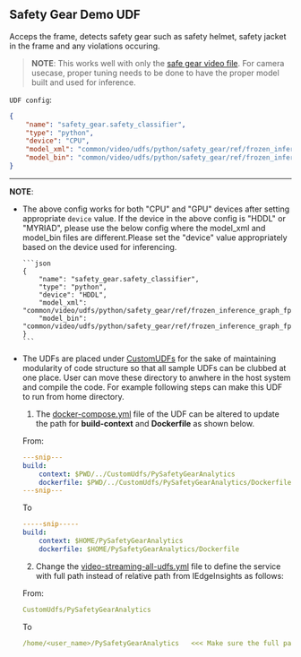 ## Safety Gear Demo UDF

  Acceps the frame, detects safety gear such as safety helmet, safety jacket in
  the frame and any violations occuring.

  > **NOTE**: This works well with only the
  > [safe gear video file](../../VideoIngestion/test_videos/Safety_Full_Hat_and_Vest.avi).
  > For camera usecase, proper tuning needs to be done to have the proper model
  > built and used for inference.

   `UDF config`:

  ```json
  {
      "name": "safety_gear.safety_classifier",
      "type": "python",
      "device": "CPU",
      "model_xml": "common/video/udfs/python/safety_gear/ref/frozen_inference_graph.xml",
      "model_bin": "common/video/udfs/python/safety_gear/ref/frozen_inference_graph.bin"
  }
  ```

  ----
  **NOTE**:
  * The above config works for both "CPU" and "GPU" devices after setting
  appropriate `device` value. If the device in the above config is "HDDL" or
  "MYRIAD", please use the below config where the model_xml and model_bin files
  are different.Please set the "device" value appropriately based on the device
  used for inferencing.

        ```json
        {
            "name": "safety_gear.safety_classifier",
            "type": "python",
            "device": "HDDL",
            "model_xml": "common/video/udfs/python/safety_gear/ref/frozen_inference_graph_fp16.xml",
            "model_bin": "common/video/udfs/python/safety_gear/ref/frozen_inference_graph_fp16.bin"
        }
        ```

* The UDFs are placed under [CustomUDFs](../../CustomUdfs) for the sake of maintaining modularity of code structure so that all sample UDFs can be clubbed at one place.
User can move these directory to anwhere in the host system and compile the code. For example following steps can make this UDF to run from home directory.

    1. The [docker-compose.yml](./docker-compose.yml) file of the UDF can be altered to update the path for **build-context** and **Dockerfile** as shown below.

    From:

	```yml
	---snip---
    build:
        context: $PWD/../CustomUdfs/PySafetyGearAnalytics
        dockerfile: $PWD/../CustomUdfs/PySafetyGearAnalytics/Dockerfile
	---snip---
    ```
    To

	```yml
    -----snip-----
    build:
        context: $HOME/PySafetyGearAnalytics
        dockerfile: $HOME/PySafetyGearAnalytics/Dockerfile
	```

	2. Change the [video-streaming-all-udfs.yml](../../build/video-streaming-all-udfs.yml) file to define the service with full path instead of relative path from IEdgeInsights as follows:

    From:

    ```yml
    CustomUdfs/PySafetyGearAnalytics
    ```
    To

    ```yml
    /home/<user_name>/PySafetyGearAnalytics   <<< Make sure the full path should start with "/">>>
    ```
